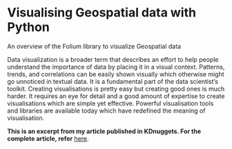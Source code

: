 # Visualising Geospatial data with Python

An overview of the Folium library to visualize Geospatial data


Data visualization is a broader term that describes an effort to help people understand the importance of data by placing it in a visual context. Patterns, trends, and correlations can be easily shown visually which otherwise might go unnoticed in textual data. It is a fundamental part of the data scientist’s toolkit. Creating visualisations is pretty easy but creating good ones is much harder. It requires an eye for detail and a good amount of expertise to create visualisations which are simple yet effective. Powerful visualisation tools and libraries are available today which have redefined the meaning of visualisation.

__This is an excerpt from my article published in KDnuggets. For the complete article, refer__ [here](https://www.kdnuggets.com/2018/09/visualising-geospatial-data-python-folium.html).

